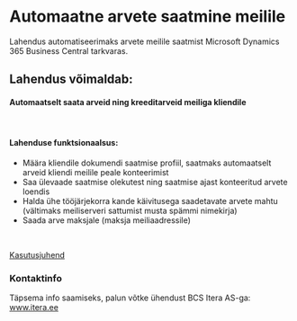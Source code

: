 # Automaatne arvete saatmine meilile
Lahendus automatiseerimaks arvete meilile saatmist Microsoft Dynamics 365 Business Central tarkvaras.
<br>

## Lahendus võimaldab:
#### Automaatselt saata arveid ning kreeditarveid meiliga kliendile
<br>
  
#### Lahenduse funktsionaalsus:
- Määra kliendile dokumendi saatmise profiil, saatmaks automaatselt arveid kliendi meilile peale konteerimist
- Saa ülevaade saatmise olekutest ning saatmise ajast konteeritud arvete loendis
- Halda ühe tööjärjekorra kande käivitusega saadetavate arvete mahtu (vältimaks meiliserveri sattumist musta spämmi nimekirja)
- Saada arve maksjale (maksja meiliaadressile)
<br>
  
[Kasutusjuhend](help.md)

### Kontaktinfo
Täpsema info saamiseks, palun võtke ühendust BCS Itera AS-ga:
<a href="https://www.itera.ee/" target="_blank">www.itera.ee</a>
